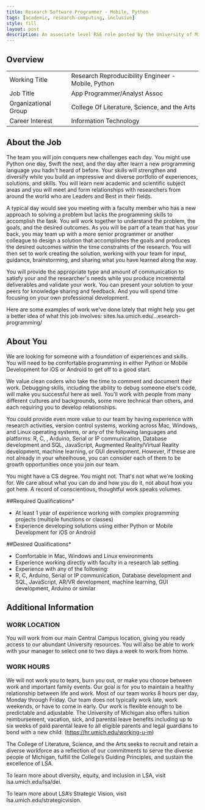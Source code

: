 ```yaml
---
title: Research Software Programmer - Mobile, Python
tags: [academic, research-computing, inclusive]
style: fill
layout: post
description: An associate level RSE role posted by the University of Michigan's College of Literature, Science, and the Arts. Every section of this post is imbued with a sense of support, inclusivity, and talent development.
---
```


## Overview 

|           |  |
|-----------|--|
| Working Title |  Research Reproducibility Engineer - Mobile, Python |
| Job Title | App Programmer/Analyst Assoc | 
| Organizational Group | College Of Literature, Science, and the Arts |
| Career Interest | Information Technology |


## About the Job

The team you will join conquers new challenges each day. You might use Python one day, Swift the next, and the day after learn a new programming language you hadn't heard of before. Your skills will strengthen and diversify while you build an impressive and diverse portfolio of experiences, solutions, and skills. You will learn new academic and scientific subject areas and you will meet and form relationships with researchers from around the world who are Leaders and Best in their fields.

A typical day would see you meeting with a faculty member who has a new approach to solving a problem but lacks the programming skills to accomplish the task. You will work together to understand the problem, the goals, and the desired outcomes. As you will be part of a team that has your back, you may team up with a more senior programmer or another colleague to design a solution that accomplishes the goals and produces the desired outcomes within the time constraints of the research. You will then set to work creating the solution, working with your team for input, guidance, brainstorming, and sharing what you have learned along the way.

You will provide the appropriate type and amount of communication to satisfy your and the researcher's needs while you produce incremental deliverables and validate your work. You can present your solution to your peers for knowledge sharing and feedback. And you will spend time focusing on your own professional development.

Here are some examples of work we've done lately that might help you get a better idea of what this job involves: sites.lsa.umich.edu/...esearch-programming/

## About You

We are looking for someone with a foundation of experiences and skills. You will need to be comfortable programming in either Python or Mobile Development for iOS or Android to get off to a good start.

We value clean coders who take the time to comment and document their work. Debugging skills, including the ability to debug someone else's code, will make you successful here as well. You'll work with people from many different cultures and backgrounds, some more technical than others, and each requiring you to develop relationships.

You could provide even more value to our team by having experience with research activities, version control systems, working across Mac, Windows, and Linux operating systems, or any of the following languages and platforms: R, C, , Arduino, Serial or IP communication, Database development and SQL, JavaScript, Augmented Reality/Virtual Reality development, machine learning, or GUI development. However, if these are not already in your wheelhouse, you can consider each of them to be growth opportunities once you join our team.

You might have a CS degree. You might not. That's not what we're looking for. We care about what you can do and how you do it, not about how you got here. A record of conscientious, thoughtful work speaks volumes.

##Required Qualifications*

- At least 1 year of experience working with complex programming projects (multiple functions or classes)
- Experience developing solutions using either Python or Mobile Development for iOS or Android

##Desired Qualifications*

- Comfortable in Mac, Windows and Linux environments
- Experience working directly with faculty in a research lab setting
- Experience with any of the following:
- R, C, Arduino, Serial or IP communication, Database development and SQL, JavaScript, AR/VR development, machine learning, GUI development, Arduino or similar

## Additional Information

### WORK LOCATION

You will work from our main Central Campus location, giving you ready access to our abundant University resources. You will also be able to work with your manager to select one to two days a week to work from home.

### WORK HOURS

We will not work you to tears, burn you out, or make you choose between work and important family events. Our goal is for you to maintain a healthy relationship between life and work. Most of our team works 8 hours per day, Monday through Friday. Our team does not typically work late, work weekends, or have to come in early. Our work is flexible enough to be predictable and adjustable. The University of Michigan also offers tuition reimbursement, vacation, sick, and parental leave benefits including up to six weeks of paid parental leave to all eligible parents and legal guardians to bond with a new child. (https://hr.umich.edu/working-u-m)

The College of Literature, Science, and the Arts seeks to recruit and retain a diverse workforce as a reflection of our commitments to serve the diverse people of Michigan, fulfill the College’s Guiding Principles, and sustain the excellence of LSA. 

To learn more about diversity, equity, and inclusion in LSA, visit lsa.umich.edu/lsa/dei.

To learn more about LSA’s Strategic Vision, visit lsa.umich.edu/strategicvision.

